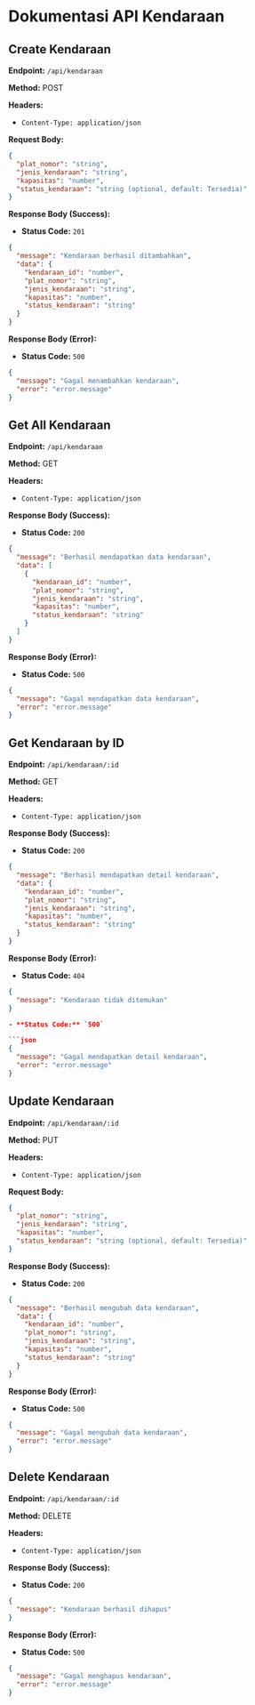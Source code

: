 # Dokumentasi API Kendaraan

## Create Kendaraan

**Endpoint:** `/api/kendaraan`

**Method:** POST

**Headers:**

- `Content-Type: application/json`

**Request Body:**

```json
{
  "plat_nomor": "string",
  "jenis_kendaraan": "string",
  "kapasitas": "number",
  "status_kendaraan": "string (optional, default: Tersedia)"
}
```

**Response Body (Success):**

- **Status Code:** `201`

```json
{
  "message": "Kendaraan berhasil ditambahkan",
  "data": {
    "kendaraan_id": "number",
    "plat_nomor": "string",
    "jenis_kendaraan": "string",
    "kapasitas": "number",
    "status_kendaraan": "string"
  }
}
```

**Response Body (Error):**

- **Status Code:** `500`

```json
{
  "message": "Gagal menambahkan kendaraan",
  "error": "error.message"
}
```

## Get All Kendaraan

**Endpoint:** `/api/kendaraan`

**Method:** GET

**Headers:**

- `Content-Type: application/json`

**Response Body (Success):**

- **Status Code:** `200`

```json
{
  "message": "Berhasil mendapatkan data kendaraan",
  "data": [
    {
      "kendaraan_id": "number",
      "plat_nomor": "string",
      "jenis_kendaraan": "string",
      "kapasitas": "number",
      "status_kendaraan": "string"
    }
  ]
}
```

**Response Body (Error):**

- **Status Code:** `500`

```json
{
  "message": "Gagal mendapatkan data kendaraan",
  "error": "error.message"
}
```

## Get Kendaraan by ID

**Endpoint:** `/api/kendaraan/:id`

**Method:** GET

**Headers:**

- `Content-Type: application/json`

**Response Body (Success):**

- **Status Code:** `200`

```json
{
  "message": "Berhasil mendapatkan detail kendaraan",
  "data": {
    "kendaraan_id": "number",
    "plat_nomor": "string",
    "jenis_kendaraan": "string",
    "kapasitas": "number",
    "status_kendaraan": "string"
  }
}
```

**Response Body (Error):**

- **Status Code:** `404`

```json
{
  "message": "Kendaraan tidak ditemukan"
}

- **Status Code:** `500`

```json
{
  "message": "Gagal mendapatkan detail kendaraan",
  "error": "error.message"
}
```

## Update Kendaraan

**Endpoint:** `/api/kendaraan/:id`

**Method:** PUT

**Headers:**

- `Content-Type: application/json`

**Request Body:**

```json
{
  "plat_nomor": "string",
  "jenis_kendaraan": "string",
  "kapasitas": "number",
  "status_kendaraan": "string (optional, default: Tersedia)"
}
```

**Response Body (Success):**

- **Status Code:** `200`

```json
{
  "message": "Berhasil mengubah data kendaraan",
  "data": {
    "kendaraan_id": "number",
    "plat_nomor": "string",
    "jenis_kendaraan": "string",
    "kapasitas": "number",
    "status_kendaraan": "string"
  }
}
```

**Response Body (Error):**

- **Status Code:** `500`

```json
{
  "message": "Gagal mengubah data kendaraan",
  "error": "error.message"
}
```

## Delete Kendaraan

**Endpoint:** `/api/kendaraan/:id`

**Method:** DELETE

**Headers:**

- `Content-Type: application/json`

**Response Body (Success):**

- **Status Code:** `200`

```json
{
  "message": "Kendaraan berhasil dihapus"
}
```

**Response Body (Error):**

- **Status Code:** `500`

```json
{
  "message": "Gagal menghapus kendaraan",
  "error": "error.message"
}
```

